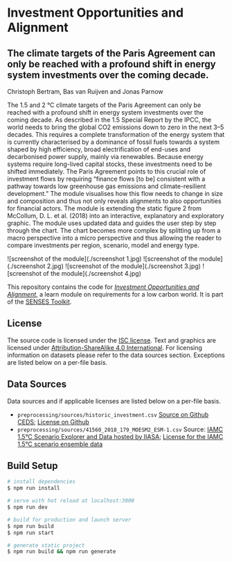 # Investment Opportunities and Alignment
## The climate targets of the Paris Agreement can only be reached with a profound shift in energy system investments over the coming decade.

Christoph Bertram, Bas van Ruijven and Jonas Parnow

The 1.5 and 2 °C climate targets of the Paris Agreement can only be reached with a profound shift in energy system investments over the coming decade. As described in the 1.5 Special Report by the IPCC, the world needs to bring the global CO2 emissions down to zero in the next 3–5 decades. This requires a complete transformation of the energy system that is currently characterised by a dominance of fossil fuels towards a system shaped by high efficiency, broad electrification of end-uses and decarbonised power supply, mainly via renewables.
Because energy systems require long-lived capital stocks, these investments need to be shifted immediately. The Paris Agreement points to this crucial role of investment flows by requiring “finance flows [to be] consistent with a pathway towards low greenhouse gas emissions and climate-resilient development.” The module visualises how this flow needs to change in size and composition and thus not only reveals alignments to also opportunities for financial actors.
The module is extending the static figure 2 from McCollum, D. L. et al. (2018) into an interactive, explanatory and exploratory graphic. The module uses updated data and guides the user step by step through the chart. The chart becomes more complex by splitting up from a macro perspective into a micro perspective and thus allowing the reader to compare investments per region, scenario, model and energy type.

![screenshot of the module](./screenshot 1.jpg)
![screenshot of the module](./screenshot 2.jpg)
![screenshot of the module](./screenshot 3.jpg)
![screenshot of the module](./screenshot 4.jpg)

This repository contains the code for [*Investment Opportunities and Alignment*](https://climatescenarios.org/investment-opportunities), a learn module on requirements for a low carbon world. It is part of the [SENSES Toolkit](https://climatescenarios.org/).

## License

The source code is licensed under the [ISC license](LICENSE.md). Text and graphics are licensed under [Attribution-ShareAlike 4.0 International](https://creativecommons.org/licenses/by-sa/4.0/). For licensing information on datasets please refer to the data sources section. Exceptions are listed below on a per-file basis.

## Data Sources

Data sources and if applicable licenses are listed below on a per-file basis.

- `preprocessing/sources/historic_investment.csv` [Source on Github CEDS](https://github.com/JGCRI/CEDS/); [License on Github](https://github.com/JGCRI/CEDS/#license-section)
- `preprocessing/sources/41560_2018_179_MOESM2_ESM-1.csv` Source: [IAMC 1.5°C Scenario Explorer and Data hosted by IIASA](https://data.ene.iiasa.ac.at/iamc-1.5c-explorer/#/about); [License for the IAMC 1.5°C scenario ensemble data](https://data.ene.iiasa.ac.at/iamc-1.5c-explorer/#/license)

## Build Setup

``` bash
# install dependencies
$ npm run install

# serve with hot reload at localhost:3000
$ npm run dev

# build for production and launch server
$ npm run build
$ npm run start

# generate static project
$ npm run build && npm run generate
```

